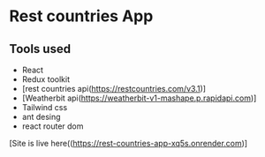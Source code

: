 # Rest countries App

## Tools used
- React
- Redux toolkit
- [rest countries api(https://restcountries.com/v3.1)]
- [Weatherbit api(https://weatherbit-v1-mashape.p.rapidapi.com)]
- Tailwind css
- ant desing
- react router dom



[Site is live here((https://rest-countries-app-xq5s.onrender.com)] 

